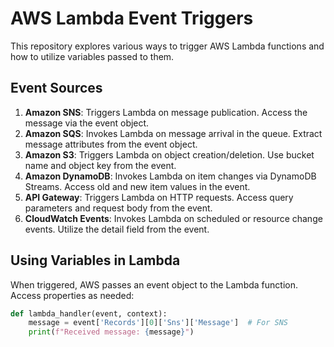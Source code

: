 # AWS Lambda Event Triggers

This repository explores various ways to trigger AWS Lambda functions and how to utilize variables passed to them.
 
## Event Sources

1. **Amazon SNS**: Triggers Lambda on message publication. Access the message via the event object.
2. **Amazon SQS**: Invokes Lambda on message arrival in the queue. Extract message attributes from the event object.
3. **Amazon S3**: Triggers Lambda on object creation/deletion. Use bucket name and object key from the event.
4. **Amazon DynamoDB**: Invokes Lambda on item changes via DynamoDB Streams. Access old and new item values in the event.
5. **API Gateway**: Triggers Lambda on HTTP requests. Access query parameters and request body from the event.
6. **CloudWatch Events**: Invokes Lambda on scheduled or resource change events. Utilize the detail field from the event.

## Using Variables in Lambda
 
When triggered, AWS passes an event object to the Lambda function. Access properties as needed:

```python
def lambda_handler(event, context):
    message = event['Records'][0]['Sns']['Message']  # For SNS
    print(f"Received message: {message}")
```
